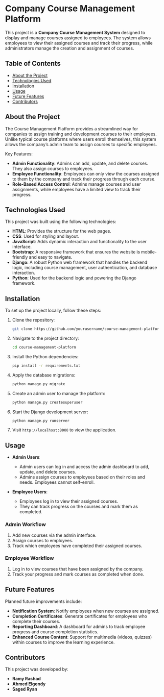 
# Company Course Management Platform

This project is a **Company Course Management System** designed to display and manage courses assigned to employees. The system allows employees to view their assigned courses and track their progress, while administrators manage the creation and assignment of courses.

## Table of Contents
- [About the Project](#about-the-project)
- [Technologies Used](#technologies-used)
- [Installation](#installation)
- [Usage](#usage)
- [Future Features](#future-features)
- [Contributors](#contributors)

## About the Project

The Course Management Platform provides a streamlined way for companies to assign training and development courses to their employees. Unlike typical course platforms where users enroll themselves, this system allows the company’s admin team to assign courses to specific employees.

Key Features:
- **Admin Functionality**: Admins can add, update, and delete courses. They also assign courses to employees.
- **Employee Functionality**: Employees can only view the courses assigned to them by the company and track their progress through each course.
- **Role-Based Access Control**: Admins manage courses and user assignments, while employees have a limited view to track their progress.

## Technologies Used

This project was built using the following technologies:

- **HTML**: Provides the structure for the web pages.
- **CSS**: Used for styling and layout.
- **JavaScript**: Adds dynamic interaction and functionality to the user interface.
- **Bootstrap**: A responsive framework that ensures the website is mobile-friendly and easy to navigate.
- **Django**: A robust Python web framework that handles the backend logic, including course management, user authentication, and database interaction.
- **Python**: Used for the backend logic and powering the Django framework.

## Installation

To set up the project locally, follow these steps:

1. Clone the repository:
   ```bash
   git clone https://github.com/yourusername/course-management-platform.git
   ```

2. Navigate to the project directory:
   ```bash
   cd course-management-platform
   ```

3. Install the Python dependencies:
   ```bash
   pip install -r requirements.txt
   ```

4. Apply the database migrations:
   ```bash
   python manage.py migrate
   ```

5. Create an admin user to manage the platform:
   ```bash
   python manage.py createsuperuser
   ```

6. Start the Django development server:
   ```bash
   python manage.py runserver
   ```

7. Visit `http://localhost:8000` to view the application.

## Usage

- **Admin Users**:
  - Admin users can log in and access the admin dashboard to add, update, and delete courses.
  - Admins assign courses to employees based on their roles and needs. Employees cannot self-enroll.
  
- **Employee Users**:
  - Employees log in to view their assigned courses.
  - They can track progress on the courses and mark them as completed.

### Admin Workflow

1. Add new courses via the admin interface.
2. Assign courses to employees.
3. Track which employees have completed their assigned courses.

### Employee Workflow

1. Log in to view courses that have been assigned by the company.
2. Track your progress and mark courses as completed when done.

## Future Features

Planned future improvements include:
- **Notification System**: Notify employees when new courses are assigned.
- **Completion Certificates**: Generate certificates for employees who complete their courses.
- **Reporting Dashboard**: A dashboard for admins to track employee progress and course completion statistics.
- **Enhanced Course Content**: Support for multimedia (videos, quizzes) within courses to improve the learning experience.

## Contributors

This project was developed by:

- **Ramy Rashad**
- **Ahmed Elgendy**
- **Saged Ryan**
